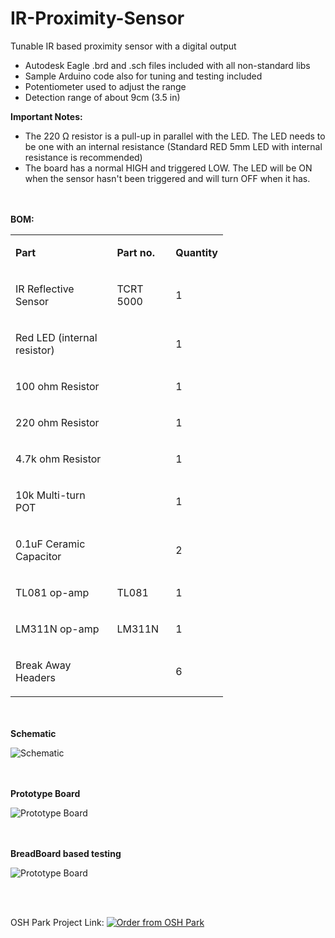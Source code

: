 # IR-Proximity-Sensor
Tunable IR based proximity sensor with a digital output

<ul>
<li>Autodesk Eagle .brd and .sch files included with all non-standard libs</li>
<li>Sample Arduino code also for tuning and testing included</li>
<li>Potentiometer used to adjust the range</li>
<li>Detection range of about 9cm (3.5 in)</li>
</ul>
<p><strong>Important Notes:</strong></p>
<ul class="remarkup-list">
<li class="remarkup-list-item">The 220 &Omega; resistor is a pull-up in parallel with the LED. The LED needs to be one with an internal resistance (Standard RED 5mm LED with internal resistance is recommended)</li>
<li class="remarkup-list-item">The board has a normal HIGH and triggered LOW. The LED will be ON when the sensor hasn't been triggered and will turn OFF when it has.</li>
</ul>
<br>
<br>
<b> BOM: </b>
<table style="width: 340px;">
<tbody>
<tr>
<td style="width: 224px;">
<p><strong>Part</strong></p>
</td>
<td style="width: 90px;">
<p><strong>Part no.</strong></p>
</td>
<td style="width: 25px;">
<p><strong>Quantity</strong></p>
</td>
</tr>
<tr>
<td style="width: 224px;">
<p>IR Reflective Sensor</p>
</td>
<td style="width: 90px;">
<p>TCRT 5000</p>
</td>
<td style="width: 25px;">
<p>1</p>
</td>
</tr>
<tr>
<td style="width: 224px;">
<p>Red LED (internal resistor)</p>
</td>
<td style="width: 90px;">&nbsp;</td>
<td style="width: 25px;">
<p>1</p>
</td>
</tr>
<tr>
<td style="width: 224px;">
<p>100 ohm Resistor</p>
</td>
<td style="width: 90px;">&nbsp;</td>
<td style="width: 25px;">
<p>1</p>
</td>
</tr>
<tr>
<td style="width: 224px;">
<p>220 ohm Resistor</p>
</td>
<td style="width: 90px;">&nbsp;</td>
<td style="width: 25px;">
<p>1</p>
</td>
</tr>
<tr>
<td style="width: 224px;">
<p>4.7k ohm Resistor</p>
</td>
<td style="width: 90px;">&nbsp;</td>
<td style="width: 25px;">
<p>1</p>
</td>
</tr>
<tr>
<td style="width: 224px;">
<p>10k Multi-turn POT</p>
</td>
<td style="width: 90px;">&nbsp;</td>
<td style="width: 25px;">
<p>1</p>
</td>
</tr>
<tr>
<td style="width: 224px;">
<p>0.1uF Ceramic Capacitor</p>
</td>
<td style="width: 90px;">&nbsp;</td>
<td style="width: 25px;">
<p>2</p>
</td>
</tr>
<tr>
<td style="width: 224px;">
<p>TL081 op-amp</p>
</td>
<td style="width: 90px;">
<p>TL081</p>
</td>
<td style="width: 25px;">
<p>1</p>
</td>
</tr>
<tr>
<td style="width: 224px;">
<p>LM311N op-amp</p>
</td>
<td style="width: 90px;">
<p>LM311N</p>
</td>
<td style="width: 25px;">
<p>1</p>
</td>
</tr>
<tr>
<td style="width: 224px;">
<p>Break Away Headers</p>
</td>
<td style="width: 90px;">&nbsp;</td>
<td style="width: 25px;">
<p>6</p>
</td>
</tr>
</tbody>
</table>
<br>
<br>
<b> Schematic </b>
<p><img src="https://lh3.googleusercontent.com/Zwb_SkjRGWa19hBm1e4YVG9eZ23glGA6NjS-Ou1clzG_oZjOFmPfgkMU8Cp334mmLKKAjStN9HKiv2pWfvJR2-hTuLmWyR8rWoQOM7ayoLPobvB7CmQ-dfeZYlmZo9L1Wi9_KP8W2_uJr8D0wNGXsQQSpvhhvg8mz8kDS5CAi4ykdRVQheV74HC4zo0v5zkerF4vZkbousf5RiH_KLvuS8Llrjs1dhtjkYM-MijDMBwaktunjV010px6oPd78s-cyNc4TQBTKt9N7yJLx2kM9ZHCTrbilLN_2Hra7wP7xL3pwj1ZeHxO5uo4zHPfYah_iJ3MJCyRHsIzbPK4ZB9vVi52PL1uQwYg5UyD7BXRonCWu0UCDisdlhRqaIUkuDGP3NU6K4zZXXNWVuxuSWk6KN1QmPfbB7H_pQ6c6z2nli-gSeCfMHAZPdB5eizKbrXndTJUzZG39JknZ1oxK8gkzMEgsBV8jNmg_fiKLtT1w2CQ6GuRNpTRqC7p0bxaDu1cHEFVb5VeQJyPk7cohww0hd_GRQ7aNg3djUZwAVCC1HDRR9v4lE6sAoWaw8-9kwiJ0NFAgWW4Cx5o6IzdE_UPnTP-PvRc4I_q4wulW1vOqoA6WQu6DR8ch-eUSng8WL1XrTcQPgox8_Rj7cVs4KgAeXGLxpkLgvk=w1490-h647-no" alt="Schematic" /></p>
<br>
<br>
<b> Prototype Board </b>
<p><img src="https://lh3.googleusercontent.com/jj1yceNvIqpG0T_huZV3zsp-r7gjexPWsXZXYj7uH4s9_SaaA9ZkSJuDWeiZVr3RzbGad2zXSvm8iaHk29RsXcbr0MmZt4vPT3jaMCX84d7Zd85aZgd1M8PvAKSIzlq_km7wjd3imwcylc-SFlGR9iG9OPCGqXyloiByz3L2nqLI5JlAsDbdVbarzPXB8T7AH9lpwOf0j-RQHWLlhq4dQFFpP_WuL7Bh1ahitqk2Q27BPaQI0GKYp6uxTpGs6J2mxtIJBOyMXZJkczNKf2DdoXDTXxq5PIN0xqO7OFOl31SLeoB1XGNj_9KcZVkhIsLUoKJxmdAlNO7l4dpT7nRvYfDoMnjwB9nnAbEg6iwN8qF-He1xZr4wpwrHzlWBjR_v5_Sg48vKjakwQw4GfRPaSwip8mgCXAg7xam-Q7VRZORGqjS5MHCr1SUQQY0gukmPt7aEV--hG4Du994j4RCuauY8EDQkZndBhbU0J7wd7stBDdF2Xbl0jw8eDc_SShtzQGNbaX7twykFSyNBgX2xFBTTav2H2TNuKO3mFFw1XFmUmV1ItgWcmNAVJcmKdp7CKUDwl9wQvt9iiMiri7GhCepiUhC3SC0fHe5i=s975-no" alt="Prototype Board" /></p>
<br>
<br>
<b> BreadBoard based testing </b>
<p><img src="https://lh3.googleusercontent.com/KNCvc36VUrslMxsh6HmgmDm3YOIE5rriZh35m3Jh_tQKE1vIxncJQ9UeL9BvH72-x3cRnJxBT2OJ4o7zHGsv2hv3hWVHML6OwoHX1cR3RLsXQI-MtN4q6jbs-hKA7ZZLTGPMRexm3vYKevmCRJZUkNi4ts5JK7wZM2hLY7YpQzJQBDPNLCaAP7MQbGGfoDwEiQckH-RjEJ4XxpLdGNfTUuMhU54wYxUS-FlFjFhMGsDZgHqHCAHEc0aoSaTx-h17VHzn1e0oY7mCy3YJzWBKXtKah7L0en7N_McKMPbu4eX3CoaNEb1K7cpucCAF76_R7e36YmtOPG93sDLarWv7YCSUDajd-rbAE0PWDB91UlcSK-ZMoHE6HF1Q0rOrWRyfEBs9J1Sqe5gSUBvAy0oLEHeemQyq8Ofhw_mydzcYbB_g4xJTV0_fafTNZgmjg38GIcKKTAWLCjsJPOeMuOfzhm5h1X0OvZtVLoGM-YD9ig2uoD5o5zgkX6odojuREnOgi6ZC5FekFVk2FhQ6Jpvy9MeC8vPvBywArM6KvpoCqKN9lV6OcufxVvlg9nMkm8s-I5VU2qhFYb5vx1Ge6IOx6vHoRnC7CPWiHc-CvKhJ2RlDyhEP3VXrD1ZRANMmraztDeo6BIafrkpeM3lvhzD2DIAcsEXcpVTKwZYM0w-uEAE0v4EDGa73ulXWzAkUJXIuE8NhkAklDUBo9MHXvhtkclR4=w1300-h975-no" alt="Prototype Board" /></p>
<br>
<br>

OSH Park Project Link: <a href="https://oshpark.com/shared_projects/O8bRqG8g"><img src="https://oshpark.com/assets/badge-5b7ec47045b78aef6eb9d83b3bac6b1920de805e9a0c227658eac6e19a045b9c.png" alt="Order from OSH Park"></img></a>
